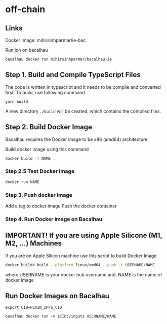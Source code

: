 # off-chain

## Links
Docker Image: mihirsinhparmar/ie-bac

Run jon on bacalhau
```
bacalhau docker run mihirsinhparmar/bacalhau-ie
```

## Step 1. Build and Compile TypeScript Files
The code is written in typescript and it needs to be compile and converted first.
To build, use following command
```
yarn build
```

A new directory `./build` will be created, which contains the compiled files.


## Step 2. Build Docker Image
Bacalhau requires the Docker image to be x86 (amd64) architecture.

Build docker image using this command
```sh
docker build -t NAME .
```

### Step 2.5 Test Docker image
```sh
docker run NAME
```

### Step 3. Push docker image
Add a tag to docker image
Push the docker container

### Step 4. Run Docker image on Bacalhau

## IMPORTANT! If you are using Apple Silicone (M1, M2, ...) Machines
If you are on Apple Silicon machine use this script to build Docker Image
```sh
docker buildx build --platform linux/amd64 --push -t USERNAME/NAME .
```
where USERNAME is your docker hub username
and, NAME is the name of docker image

## Run Docker Images on Bacalhau
```
export CID=PLAIN_IPFS_CID
```
```
bacalhau docker run -v $CID:/inputs USERNAME/NAME
```

